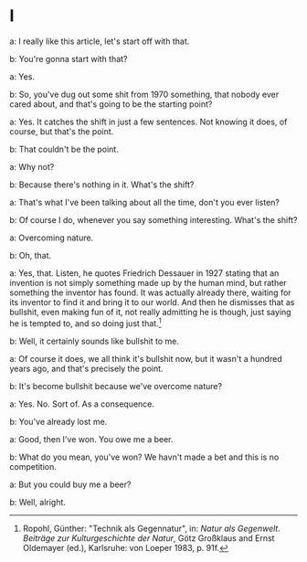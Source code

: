 # I
a: I really like this article, let's start off with that.

b: You're gonna start with that?

a: Yes.

b: So, you've dug out some shit from 1970 something, that nobody ever cared about, and that's going to be the starting point?

a: Yes. It catches the shift in just a few sentences. Not knowing it does, of course, but that's the point.

b: That couldn't be the point.

a: Why not?

b: Because there's nothing in it. What's the shift?

a: That's what I've been talking about all the time, don't you ever listen?

b: Of course I do, whenever you say something interesting. What's the shift?

a: Overcoming nature.

b: Oh, that.

a: Yes, that.
Listen, he quotes Friedrich Dessauer in 1927 stating that an invention is not simply something made up by the human mind, but rather something the inventor has found. It was actually already there, waiting for its inventor to find it and bring it to our world. And then he dismisses that as bullshit, even making fun of it, not really admitting he is though, just saying he is tempted to, and so doing just that.[^1]

b: Well, it certainly sounds like bullshit to me.

a: Of course it does, we all think it's bullshit now, but it wasn't a hundred years ago, and that's precisely the point.

b: It's become bullshit because we've overcome nature? 

a: Yes. No. Sort of. As a consequence. 

b: You've already lost me.

a: Good, then I've won. You owe me a beer.

b: What do you mean, you've won? We havn't made a bet and this is no competition.

a: But you could buy me a beer?

b: Well, alright.

[^1]: Ropohl, Günther: "Technik als Gegennatur", in: *Natur als Gegenwelt. Beiträge zur Kulturgeschichte der Natur*, Götz Großklaus and Ernst Oldemayer (ed.), Karlsruhe: von Loeper 1983, p. 91f.
